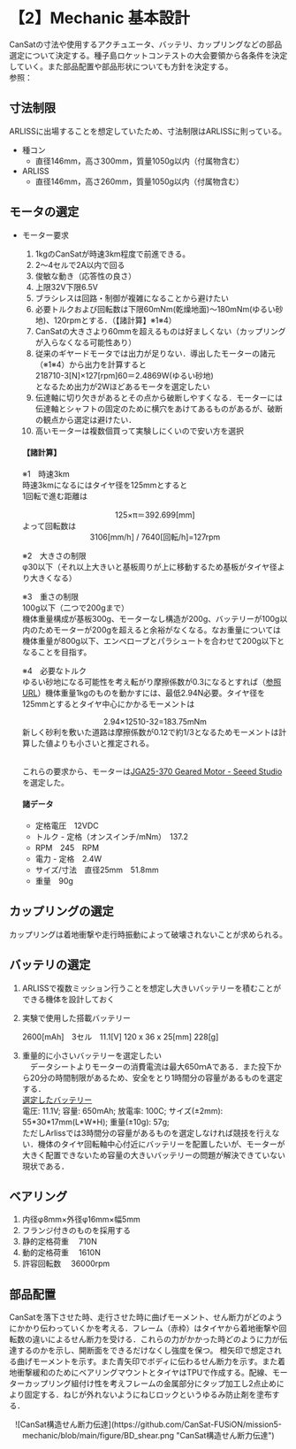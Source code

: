 # 【2】Mechanic 基本設計
CanSatの寸法や使用するアクチュエータ、バッテリ、カップリングなどの部品選定について決定する。種子島ロケットコンテストの大会要領から各条件を決定していく。また部品配置や部品形状についても方針を決定する。  
参照：

## 寸法制限
ARLISSに出場することを想定していたため、寸法制限はARLISSに則っている。
  * 種コン  
    * 直径146mm，高さ300mm，質量1050g以内（付属物含む）
  * ARLISS  
    * 直径146mm，高さ260mm，質量1050g以内（付属物含む） 
## モータの選定
  * モーター要求  
     1. 1kgのCanSatが時速3km程度で前進できる。  
     2. 2〜4セルで2A以内で回る  
     3. 俊敏な動き（応答性の良さ）  
     4. 上限32V下限6.5V  
     5. ブラシレスは回路・制御が複雑になることから避けたい  
     6. 必要トルクおよび回転数は下限60mNm(乾燥地面)〜180mNm(ゆるい砂地)、120rpmとする．（【諸計算】※1※4）  
     7. CanSatの大きさより60mmを超えるものは好ましくない（カップリングが入らなくなる可能性あり）  
     8. 従来のギヤードモータでは出力が足りない．導出したモーターの諸元（※1※4）から出力を計算すると  
        218710-3\[N\]×127\[rpm\]60＝2.4869W(ゆるい砂地)  
        となるため出力が2Wほどあるモータを選定したい  
     9. 伝達軸に切り欠きがあるとその点から破断しやすくなる．モーターには伝達軸とシャフトの固定のために横穴をあけてあるものがあるが、破断の観点から選定は避けたい．  
     10. 高いモーターは複数個買って実験しにくいので安い方を選択
    #### 【諸計算】
    ※1　時速3km  
    時速3kmになるにはタイヤ径を125mmとすると  
    1回転で進む距離は   
    <div style="text-align: center;">
    125×π＝392.699[mm]
    </div>  
    よって回転数は
    <div style="text-align: center;"> 
    3106[mm/h] / 7640[回転/h]=127rpm
    </div>

    ※2　大きさの制限  
    φ30以下（それ以上大きいと基板周りが上に移動するため基板がタイヤ径より大きくなる）

    ※3　重さの制限  
    100g以下（二つで200gまで）  
    機体重量構成が基板300g、モーターなし構造が200g、バッテリーが100g以内のためモーターが200gを超えると余裕がなくなる。なお重量については機体重量が800g以下、エンベロープとパラシュートを合わせて200g以下となることを目指す。

    ※4　必要なトルク  
    ゆるい砂地になる可能性を考え転がり摩擦係数が0.3になるとすれば（[参照URL](http://www.tokushudenso.co.jp/technicalGuide/pdf/reckoning2heitan.pdf)）機体重量1kgのものを動かすには、最低2.94N必要。タイヤ径を125mmとするとタイヤ中心にかかるモーメントは 
    <div style="text-align: center;">
    2.94×12510-32=183.75mNm
    </div>
    新しく砂利を敷いた道路は摩擦係数が0.12で約1/3となるためモーメントは計算した値よりも小さいと推定される。  

    <br>これらの要求から、モーターは[JGA25-370 Geared Motor \- Seeed Studio](https://www.seeedstudio.com/JGA25-370-Geared-Motor-p-4119.html)を選定した。
    #### 諸データ
    - 定格電圧　12VDC  
    - トルク \- 定格（オンスインチ/mNm）　137.2  
    - RPM　245　RPM  
    - 電力 \- 定格　2.4W  
    - サイズ/寸法　直径25mm　51.8mm  
    - 重量　90g

## カップリングの選定
カップリングは着地衝撃や走行時振動によって破壊されないことが求められる。

## バッテリの選定
  1. ARLISSで複数ミッション行うことを想定し大きいバッテリーを積むことができる機体を設計しておく  
  2. 実験で使用した搭載バッテリー

		2600[mAh]　3セル　11.1[V] 
        120 x 36 x 25[mm] 228[g]

  3. 重量的に小さいバッテリーを選定したい  
   　データシートよりモーターの消費電流は最大650ｍAである．また投下から20分の時間制限があるため、安全をとり1時間分の容量があるものを選定する．  
   [選定したバッテリー](https://www.amazon.co.jp/Zeee-XT30%E3%83%97%E3%83%A9%E3%82%B0%E4%BB%98%E3%81%8D-RC%E3%83%98%E3%83%AA%E3%82%B3%E3%83%97%E3%82%BF%E3%83%BC%E7%94%A8-%E3%83%A9%E3%82%B8%E3%82%B3%E3%83%B3%E8%A3%BD%E5%93%81%E3%83%90%E3%83%83%E3%83%86%E3%83%AA%E3%83%BC-RC%E3%83%88%E3%83%A9%E3%83%83%E3%82%AF%E7%94%A8%E3%81%AA%E3%81%A9/dp/B08PRW2KLW?source=ps-sl-shoppingads-lpcontext\&ref\_=fplfs\&ref\_=fplfs\&psc=1\&smid=ACLWGIQ2Z0XD9)  
   電圧: 11.1V; 容量: 650mAh; 放電率: 100C; サイズ(±2mm): 55\*30\*17mm(L\*W\*H); 重量(±10g): 57g;  
   ただしArlissでは3時間分の容量があるものを選定しなければ競技を行えない．機体のタイヤ回転軸中心付近にバッテリーを配置したいが、モーターが大きく配置できないため容量の大きいバッテリーの問題が解決できていない現状である．
## ベアリング
  1. 内径φ8mm×外径φ16mm×幅5mm  
  2. フランジ付きのものを採用する  
  3. 静的定格荷重　	710N  
  4. 動的定格荷重　	1610N  
  5. 許容回転数　		36000rpm

## 部品配置
CanSatを落下させた時、走行させた時に曲げモーメント、せん断力がどのようにかかり伝わっていくかを考える．フレーム（赤枠）はタイヤから着地衝撃や回転数の違いによるせん断力を受ける．これらの力がかかった時どのように力が伝達するのかを示し、開断面をできるだけなくし強度を保つ。
橙矢印で想定される曲げモーメントを示す。また青矢印でボディに伝わるせん断力を示す。また着地衝撃緩和のためにベアリングマウントとタイヤはTPUで作成する。配線、モーターカップリング組付け性を考えフレームの金属部分にタップ加工し2点止めにより固定する．ねじが外れないようにねじロックというゆるみ防止剤を塗布する．
<div style="text-align: center;">
![CanSat構造せん断力伝達](https://github.com/CanSat-FUSiON/mission5-mechanic/blob/main/figure/BD_shear.png "CanSat構造せん断力伝達")
</div>